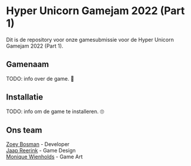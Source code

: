 # Hyper Unicorn Gamejam 2022 (Part 1)
Dit is de repository voor onze gamesubmissie voor de Hyper Unicorn Gamejam 2022 (Part 1).

## Gamenaam
TODO: info over de game. 🙂

## Installatie
TODO: info om de game te installeren. 🙄

## Ons team
[Zoey Bosman](https://github.com/MsZoezo) - Developer<br>
[Jaap Reerink](https://github.com/JTReerink) - Game Design<br>
[Monique Wienholds](https://github.com/mononiek) - Game Art
